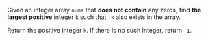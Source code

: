 Given an integer array `nums` that **does not contain** any zeros, find **the largest positive** integer `k` such that `-k` also exists in the array.

Return the positive integer `k`. If there is no such integer, return `-1`.
